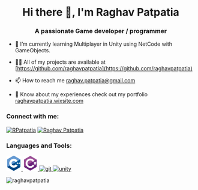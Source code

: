 <h1 align="center">Hi there 👋, I'm Raghav Patpatia</h1>
<h3 align="center">A passionate Game developer / programmer</h3>

- 🔭 I’m currently learning Multiplayer in Unity using NetCode with GameObjects. 

- 👨‍💻 All of my projects are available at [https://github.com/raghavpatpatia](https://github.com/raghavpatpatia)

- 📫 How to reach me [raghav.patpatia@gmail.com](raghav.patpatia@gmail.com)

- 📄 Know about my experiences check out my portfolio [raghavpatpatia.wixsite.com](https://raghavpatpatia.wixsite.com/raghav-s-portfolio)

<h3 align="left">Connect with me:</h3>
<p align="left">
<a href="https://twitter.com/RPatpatia" target="blank"><img align="center" src="https://raw.githubusercontent.com/rahuldkjain/github-profile-readme-generator/master/src/images/icons/Social/twitter.svg" alt="RPatpatia" height="30" width="40" /></a>
<a href="https://www.linkedin.com/in/raghav-p-a74460214/" target="blank"><img align="center" src="https://raw.githubusercontent.com/rahuldkjain/github-profile-readme-generator/master/src/images/icons/Social/linked-in-alt.svg" alt="Raghav Patpatia" height="30" width="40" /></a>
</p>

<h3 align="left">Languages and Tools:</h3>
<p align="left"> <a href="https://www.w3schools.com/cpp/" target="_blank" rel="noreferrer"> <img src="https://raw.githubusercontent.com/devicons/devicon/master/icons/cplusplus/cplusplus-original.svg" alt="cplusplus" width="40" height="40"/> </a> <a href="https://www.w3schools.com/cs/" target="_blank" rel="noreferrer"> <img src="https://raw.githubusercontent.com/devicons/devicon/master/icons/csharp/csharp-original.svg" alt="csharp" width="40" height="40"/> </a> <a href="https://git-scm.com/" target="_blank" rel="noreferrer"> <img src="https://www.vectorlogo.zone/logos/git-scm/git-scm-icon.svg" alt="git" width="40" height="40"/> </a> <a href="https://unity.com/" target="_blank" rel="noreferrer"> <img src="https://www.vectorlogo.zone/logos/unity3d/unity3d-icon.svg" alt="unity" width="40" height="40"/> </a> </p>

<p><img align="left" src="https://github-readme-stats.vercel.app/api?username=raghavpatpatia&show_icons=true&theme=dracula&locale=en" alt="raghavpatpatia" /></p>
